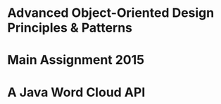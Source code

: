 # Advanced Object-Oriented Design Principles & Patterns
# Main Assignment 2015
# A Java Word Cloud API

